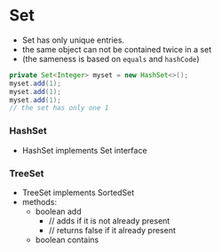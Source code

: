 # Set

* Set has only unique entries.
* the same object can not be contained twice in a set
* (the sameness is based on `equals` and `hashCode`)
```java
private Set<Integer> myset = new HashSet<>();
myset.add(1);
myset.add(1);
myset.add(1);
// the set has only one 1
```

### HashSet

* HashSet implements Set interface


### TreeSet

* TreeSet implements SortedSet
* methods:
    * boolean add 
        * // adds if it is not already present
        * // returns false if it already present
    * boolean contains
